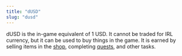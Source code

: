 ```yaml
---
title: "dUSD"
slug: "dusd"
---
```


dUSD is the in-game equivalent of 1 USD. It cannot be traded for IRL currency, but it can be used to buy things in the game. It is earned by selling items in the [shop](/docs/shop), completing [quests](/docs/quests), and other tasks.